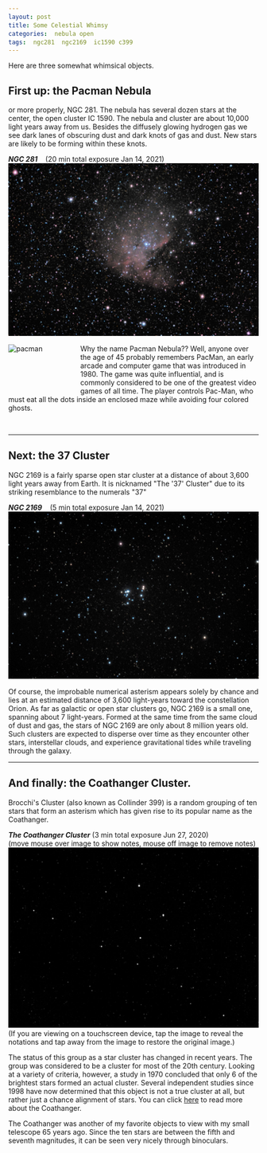 ```yaml
---
layout: post
title: Some Celestial Whimsy
categories:  nebula open 
tags:  ngc281  ngc2169  ic1590 c399
---
```

Here are three somewhat whimsical objects.

## First up: the Pacman Nebula
or more properly, NGC 281. The nebula has several dozen stars at the center, the open cluster IC 1590.  The nebula and cluster are about 10,000 light years away from us. Besides the diffusely glowing hydrogen gas we see dark lanes of obscuring dust and dark knots of gas and dust. New stars are likely to be forming within these knots.

_**NGC 281**_ &nbsp;&nbsp; (20 min total exposure Jan 14, 2021)<br>
![ngc281 seen using Celestron RASA 8 and ZWO ASI183MC](/images/ngc281_2021-01-14T19_23_33_Stack_16bits_240frames_1200s_bin30pc.jpg)

<img src = "https://media4.giphy.com/media/A8NkSPltT13H2/giphy.gif"
alt = "pacman"
width="145" height="100"
align=left
/>

Why the name Pacman Nebula??  Well, anyone over the age of 45 probably remembers PacMan, an early arcade and computer game that was introduced in 1980.
The game was quite influential, and is commonly considered to be one of the greatest video games of all time. 
The player controls Pac-Man, who must eat all the dots inside an enclosed maze while avoiding four colored ghosts. 

<br>

----
## Next: the 37 Cluster
NGC 2169 is a fairly sparse open star cluster at a distance of about 3,600 light years away from Earth. It is nicknamed "The '37' Cluster" due to its striking resemblance to the numerals "37"

_**NGC 2169**_ &nbsp;&nbsp; (5 min total exposure Jan 14, 2021)<br>
![ngc2169 seen using Celestron RASA 8 and ZWO ASI183MC](/images/ngc2169_2021-01-14T23_19_26_Stack_16bits_61frames_305s_bin30pc.jpg)

Of course, the improbable numerical asterism appears solely by chance and lies at an estimated distance of 3,600 light-years toward the constellation Orion. As far as galactic or open star clusters go, NGC 2169 is a small one, spanning about 7 light-years. Formed at the same time from the same cloud of dust and gas, the stars of NGC 2169 are only about 8 million years old. Such clusters are expected to disperse over time as they encounter other stars, interstellar clouds, and experience gravitational tides while traveling through the galaxy. 

-----
## And finally: the Coathanger Cluster.

Brocchi's Cluster (also known as Collinder 399) is a random grouping of ten stars that form an asterism which has given rise to its popular name as the Coathanger. 

_**The Coathanger Cluster**_ (3 min total exposure Jun 27, 2020) <br>  (move mouse over image to show notes, mouse off image to remove notes)
<img src = "/images/coathanger_2020-06-27T02_51_08_Stack_16bits_61frames_183s_bin25pct_rot180.jpg"
alt = "coathanger asterism seen using Celestron RASA 8 and ZWO ASI183MC"
onmouseover = "this.src='/images/coathanger_2020-06-27t02_51_08_stack_16bits_61frames_183s_bin25pct_rot180_notes.jpg'"
onmouseout = "this.src='/images/coathanger_2020-06-27T02_51_08_Stack_16bits_61frames_183s_bin25pct_rot180.jpg'"
/>
(If you are viewing on a touchscreen device, tap the image to reveal the notations and tap away from the image to restore the original image.)

The status of this group as a star cluster has changed in recent years. The group was considered to be a cluster for most of the 20th century. Looking at a variety of criteria, however, a study in 1970 concluded that only 6 of the brightest stars formed an actual cluster. Several independent studies since 1998 have now determined that this object is not a true cluster at all, but rather just a chance alignment of stars. 
You can click [here](https://en.wikipedia.org/wiki/Brocchi%27s_Cluster) to read more about the Coathanger.

The Coathanger was another of my favorite objects to view with my small telescope 65 years ago. Since the ten stars are between the fifth and seventh magnitudes, it can be seen very nicely through binoculars.
